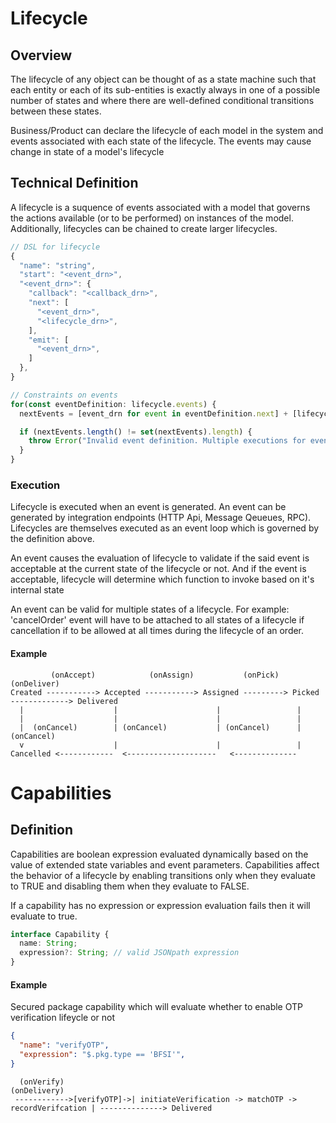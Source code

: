 # Lifecycle

## Overview

The lifecycle of any object can be thought of as a state machine such that each entity or each of its sub-entities is exactly always in one of a possible number of states and where there are well-defined conditional transitions between these states.

Business/Product can declare the lifecycle of each model in the system and events associated with each state of the lifecycle. The events may cause change in state of a model's lifecycle

## Technical Definition

A lifecycle is a suquence of events associated with a model that governs the actions available (or to be performed) on instances of the model. Additionally, lifecycles can be chained to create larger lifecycles.



```ts
// DSL for lifecycle
{
  "name": "string",
  "start": "<event_drn>",
  "<event_drn>": {
    "callback": "<callback_drn>",
    "next": [
      "<event_drn>",
      "<lifecycle_drn>",
    ],
    "emit": [
      "<event_drn>",
    ]
  },
}

// Constraints on events
for(const eventDefinition: lifecycle.events) {
  nextEvents = [event_drn for event in eventDefinition.next] + [lifecycle.start for lifecycle in eventDefinition.next];

  if (nextEvents.length() != set(nextEvents).length) {
    throw Error("Invalid event definition. Multiple executions for event found in chain");
  }
}
```

### Execution

Lifecycle is executed when an event is generated. An event can be generated by integration endpoints (HTTP Api, Message Qeueues, RPC). Lifecycles are themselves executed as an event loop which is governed by the definition above.

An event causes the evaluation of lifecycle to validate if the said event is acceptable at the current state of the lifecycle or not. And if the event is acceptable, lifecycle will determine which function to invoke based on it's internal state

An event can be valid for multiple states of a lifecycle. For example:
'cancelOrder' event will have to be attached to all states of a lifecycle if cancellation if to be allowed at all times during the lifecycle of an order.

#### Example

```
         (onAccept)            (onAssign)           (onPick)            (onDeliver)
Created -----------> Accepted -----------> Assigned ---------> Picked -------------> Delivered
  |                    |                      |                 |
  |                    |                      |                 |
  |  (onCancel)        | (onCancel)           | (onCancel)      | (onCancel)
  v                    |                      |                 |
Cancelled <------------  <--------------------   <-------------- 

```

# Capabilities

## Definition

Capabilities are boolean expression evaluated dynamically based on the value of extended state variables and event parameters. Capabilities affect the behavior of a lifecycle by enabling transitions only when they evaluate to TRUE and disabling them when they evaluate to FALSE.

If a capability has no expression or expression evaluation fails then it will evaluate to true.



```ts
interface Capability {
  name: String;
  expression?: String; // valid JSONpath expression
}
```

#### Example

Secured package capability which will evaluate whether to enable OTP verification lifeycle or not
```json
{
  "name": "verifyOTP",
  "expression": "$.pkg.type == 'BFSI'",
}
```

```
  (onVerify)                                                                          (onDelivery)
 ------------>[verifyOTP]->| initiateVerification -> matchOTP -> recordVerifcation | --------------> Delivered 
```



